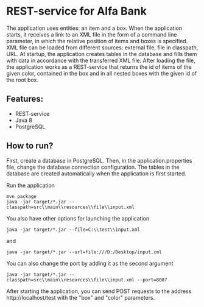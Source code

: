 # REST-service for Alfa Bank

The application uses entities: an item and a box. 
When the application starts, it receives a link to an XML file in the form of a command line parameter, in which the relative position of items and boxes is specified. 
XML file can be loaded from different sources: external file, file in classpath, URL. 
At startup, the application creates tables in the database and fills them with data in accordance with the transferred XML file. 
After loading the file, the application works as a REST-service that returns the id of items of the given color, contained in the box and in all nested boxes with the given id of the root box.

## Features:
- REST-service
- Java 8
- PostgreSQL

##  How to run?

First, create a database in PostgreSQL. 
Then, in the application.properties file, change the database connection configuration.
The tables in the database are created automatically when the application is first started.

Run the application

```
mvn package
java -jar target/*.jar --classpath=src\\main\\resources\\file\\input.xml
```

You also have other options for launching the application

```
java -jar target/*.jar --file=C:\\test\\input.xml
```

and

```
java -jar target/*.jar --url=file:///D:/Desktop/input.xml
```

You can also change the port by adding it as the second argument

```
java -jar target/*.jar --classpath=src\\main\\resources\\file\\input.xml --port=8087
```

After starting the application, you can send POST requests to the address http://localhost/test with the "box" and "color" parameters.